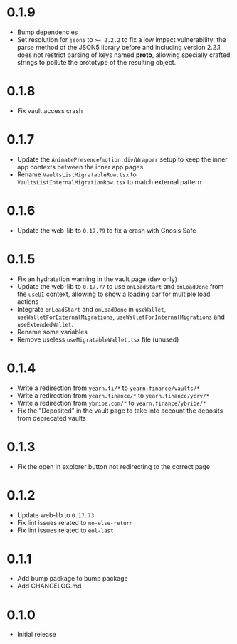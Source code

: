# 0.1.9
- Bump dependencies
- Set resolution for `json5` to `>= 2.2.2` to fix a low impact vulnerability: the parse method of the JSON5 library before and including version 2.2.1 does not restrict parsing of keys named __proto__, allowing specially crafted strings to pollute the prototype of the resulting object.
# 0.1.8
- Fix vault access crash

# 0.1.7
- Update the `AnimatePresence`/`motion.div`/`Wrapper` setup to keep the inner app contexts between the inner app pages
- Rename `VaultsListMigratableRow.tsx` to `VaultsListInternalMigrationRow.tsx` to match external pattern

# 0.1.6
- Update the web-lib to `0.17.79` to fix a crash with Gnosis Safe

# 0.1.5
- Fix an hydratation warning in the vault page (dev only)
- Update the web-lib to `0.17.77` to use `onLoadStart` and `onLoadDone` from the `useUI` context, allowing to show a loading bar for multiple load actions
- Integrate `onLoadStart` and `onLoadDone` in `useWallet`, `useWalletForExternalMigrations`, `useWalletForInternalMigrations` and `useExtendedWallet`.
- Rename some variables
- Remove useless `useMigratableWallet.tsx` file (unused)

# 0.1.4
- Write a redirection from `yearn.fi/*` to `yearn.finance/vaults/*`
- Write a redirection from `yearn.finance/*` to `yearn.finance/ycrv/*`
- Write a redirection from `ybribe.com/*` to `yearn.finance/ybribe/*`
- Fix the "Deposited" in the vault page to take into account the deposits from deprecated vaults

# 0.1.3
- Fix the open in explorer button not redirecting to the correct page

# 0.1.2
- Update web-lib to `0.17.73`
- Fix lint issues related to `no-else-return`
- Fix lint issues related to `eol-last`

# 0.1.1
- Add bump package to bump package
- Add CHANGELOG.md

# 0.1.0
- Initial release